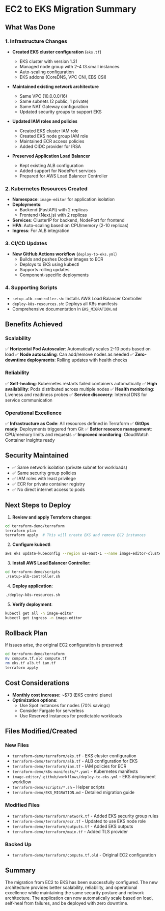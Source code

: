 # EC2 to EKS Migration Summary

## What Was Done

### 1. Infrastructure Changes
- **Created EKS cluster configuration** (`eks.tf`)
  - EKS cluster with version 1.31
  - Managed node group with 2-4 t3.small instances
  - Auto-scaling configuration
  - EKS addons (CoreDNS, VPC CNI, EBS CSI)

- **Maintained existing network architecture**
  - Same VPC (10.0.0.0/16)
  - Same subnets (2 public, 1 private)
  - Same NAT Gateway configuration
  - Updated security groups to support EKS

- **Updated IAM roles and policies**
  - Created EKS cluster IAM role
  - Created EKS node group IAM role
  - Maintained ECR access policies
  - Added OIDC provider for IRSA

- **Preserved Application Load Balancer**
  - Kept existing ALB configuration
  - Added support for NodePort services
  - Prepared for AWS Load Balancer Controller

### 2. Kubernetes Resources Created
- **Namespace**: `image-editor` for application isolation
- **Deployments**: 
  - Backend (FastAPI) with 2 replicas
  - Frontend (Next.js) with 2 replicas
- **Services**: ClusterIP for backend, NodePort for frontend
- **HPA**: Auto-scaling based on CPU/memory (2-10 replicas)
- **Ingress**: For ALB integration

### 3. CI/CD Updates
- **New GitHub Actions workflow** (`deploy-to-eks.yml`)
  - Builds and pushes Docker images to ECR
  - Deploys to EKS using kubectl
  - Supports rolling updates
  - Component-specific deployments

### 4. Supporting Scripts
- `setup-alb-controller.sh`: Installs AWS Load Balancer Controller
- `deploy-k8s-resources.sh`: Deploys all K8s manifests
- Comprehensive documentation in `EKS_MIGRATION.md`

## Benefits Achieved

### Scalability
✅ **Horizontal Pod Autoscaler**: Automatically scales 2-10 pods based on load
✅ **Node autoscaling**: Can add/remove nodes as needed
✅ **Zero-downtime deployments**: Rolling updates with health checks

### Reliability
✅ **Self-healing**: Kubernetes restarts failed containers automatically
✅ **High availability**: Pods distributed across multiple nodes
✅ **Health monitoring**: Liveness and readiness probes
✅ **Service discovery**: Internal DNS for service communication

### Operational Excellence
✅ **Infrastructure as Code**: All resources defined in Terraform
✅ **GitOps ready**: Deployments triggered from Git
✅ **Better resource management**: CPU/memory limits and requests
✅ **Improved monitoring**: CloudWatch Container Insights ready

## Security Maintained
- ✅ Same network isolation (private subnet for workloads)
- ✅ Same security group policies
- ✅ IAM roles with least privilege
- ✅ ECR for private container registry
- ✅ No direct internet access to pods

## Next Steps to Deploy

1. **Review and apply Terraform changes**:
```bash
cd terraform-demo/terraform
terraform plan
terraform apply  # This will create EKS and remove EC2 instances
```

2. **Configure kubectl**:
```bash
aws eks update-kubeconfig --region us-east-1 --name image-editor-cluster
```

3. **Install AWS Load Balancer Controller**:
```bash
cd terraform-demo/scripts
./setup-alb-controller.sh
```

4. **Deploy application**:
```bash
./deploy-k8s-resources.sh
```

5. **Verify deployment**:
```bash
kubectl get all -n image-editor
kubectl get ingress -n image-editor
```

## Rollback Plan
If issues arise, the original EC2 configuration is preserved:
```bash
cd terraform-demo/terraform
mv compute.tf.old compute.tf
rm eks.tf alb.tf iam.tf
terraform apply
```

## Cost Considerations
- **Monthly cost increase**: ~$73 (EKS control plane)
- **Optimization options**:
  - Use Spot instances for nodes (70% savings)
  - Consider Fargate for serverless
  - Use Reserved Instances for predictable workloads

## Files Modified/Created

### New Files
- `terraform-demo/terraform/eks.tf` - EKS cluster configuration
- `terraform-demo/terraform/alb.tf` - ALB configuration for EKS
- `terraform-demo/terraform/iam.tf` - IAM policies for ECR
- `terraform-demo/k8s-manifests/*.yaml` - Kubernetes manifests
- `image-editor/.github/workflows/deploy-to-eks.yml` - EKS deployment workflow
- `terraform-demo/scripts/*.sh` - Helper scripts
- `terraform-demo/EKS_MIGRATION.md` - Detailed migration guide

### Modified Files
- `terraform-demo/terraform/network.tf` - Added EKS security group rules
- `terraform-demo/terraform/ecr.tf` - Updated to use EKS node role
- `terraform-demo/terraform/outputs.tf` - Added EKS outputs
- `terraform-demo/terraform/main.tf` - Added TLS provider

### Backed Up
- `terraform-demo/terraform/compute.tf.old` - Original EC2 configuration

## Summary
The migration from EC2 to EKS has been successfully configured. The new architecture provides better scalability, reliability, and operational excellence while maintaining the same security posture and network architecture. The application can now automatically scale based on load, self-heal from failures, and be deployed with zero downtime.